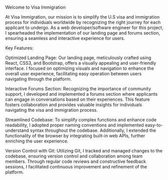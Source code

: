 Welcome to Visa Immigration

At Visa Immigration, our mission is to simplify the U.S visa and immigration process for individuals worldwide by recognizing the right journey for each applicant to undergo. As a web developer/software engineer for this project, I spearheaded the implementation of our landing page and forums section, ensuring a seamless and interactive experience for users.

Key Features:

Optimized Landing Page: Our landing page, meticulously crafted using React, CSS3, and Bootstrap, offers a visually appealing and user-friendly interface. I focused on optimizing visuals and navigation to enhance the overall user experience, facilitating easy operation between users navigating through the platform.

Interactive Forums Section: Recognizing the importance of community support, I developed and implemented a forums section where applicants can engage in conversations based on their experiences. This feature fosters collaboration and provides valuable insights for individuals navigating the visa and immigration process.

Streamlined Codebase: To simplify complex functions and enhance code readability, I adopted proper naming conventions and implemented easy-to-understand syntax throughout the codebase. Additionally, I extended the functionality of the browser by integrating built-in web APIs, further enriching the user experience.

Version Control with Git: Utilizing Git, I tracked and managed changes to the codebase, ensuring version control and collaboration among team members. Through regular code reviews and constructive feedback sessions, I facilitated continuous improvement and refinement of the platform.
